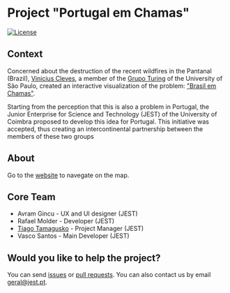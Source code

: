 # Project "Portugal em Chamas"

[![License](https://img.shields.io/badge/License-MIT-blue.svg)](LICENSE)

## Context

Concerned about the destruction of the recent wildfires in the Pantanal (Brazil), [Vinicius Cleves](https://github.com/vinicius-cleves), a member of the [Grupo Turing](https://github.com/GrupoTuring) of the University of São Paulo, created an interactive visualization of the problem: ["Brasil em Chamas"](https://vinicius-cleves.github.io/brasil-em-chamas/).

Starting from the perception that this is also a problem in Portugal, the Junior Enterprise for Science and Technology (JEST) of the University of Coimbra proposed to develop this idea for Portugal. This initiative was accepted, thus creating an intercontinental partnership between the members of these two groups

## About

Go to the [website](https://jest-uc.github.io/portugal-em-chamas/) to navegate on the map.

## Core Team

* Avram Gincu - UX and UI designer (JEST)
* Rafael Molder - Developer (JEST)
* [Tiago Tamagusko](https://github.com/tamagusko) - Project Manager (JEST)
* Vasco Santos - Main Developer (JEST)

## Would you like to help the project?

You can send [issues](https://github.com/jest-uc/portugal-em-chamas/issues) or [pull requests](https://github.com/jest-uc/portugal-em-chamas/pulls). You can also contact us by email geral@jest.pt.
